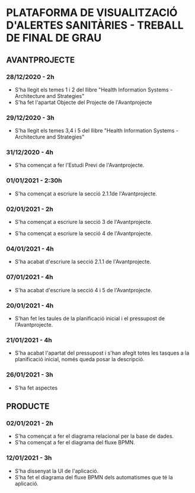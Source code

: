 # PLATAFORMA DE VISUALITZACIÓ D'ALERTES SANITÀRIES - TREBALL DE FINAL DE GRAU
## AVANTPROJECTE
### 28/12/2020 - 2h
 - S'ha llegit els temes 1 i 2 del llibre "Health Information Systems - Architecture and Strategies"
 - S'ha fet l'apartat Objecte del Projecte de l'Avantprojecte

### 29/12/2020 - 3h
 - S'ha llegit els temes 3,4 i 5 del llibre "Health Information Systems - Architecture and Strategies"

### 31/12/2020 - 4h
 - S'ha començat a fer l'Estudi Previ de l'Avantprojecte.

### 01/01/2021 - 2:30h
 - S'ha començat a escriure la secció 2.1.1de l'Avantprojecte.

### 02/01/2021 - 2h
- S'ha començat a escriure la secció 3 de l'Avantprojecte.

- S'ha començat a escriure la secció 4 de l'Avantprojecte.

### 04/01/2021 - 4h

  - S'ha acabat d'escriure la secció 2.1.1 de l'Avantprojecte.

### 07/01/2021 - 4h

- S'ha acabat d'escriure la secció 4 i 5  de l'Avantprojecte.

### 20/01/2021 - 4h

- S'han fet les taules de la planificació inicial i el pressupost  de l'Avantprojecte.

### 21/01/2021 - 4h

- S'ha acabat l'apartat del pressupost i s'han afegit totes les tasques a la planificació inicial, només queda posar la descripció. 

### 26/01/2021 - 3h

- S'ha fet aspectes


## PRODUCTE

### 02/01/2021 - 2h

- S'ha començat a fer el diagrama relacional per la base de dades.
- S'ha començat a fer el diagrama del fluxe BPMN.

### 12/01/2021 - 3h

- S'ha dissenyat la UI de l'aplicació.
- S'ha fet el diagrama del fluxe BPMN dels automatismes que té la aplicació.